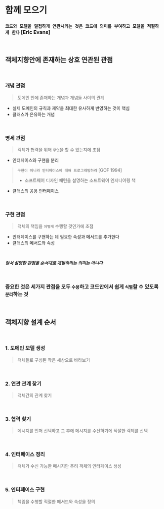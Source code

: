 # 함께 모으기

### `코드와 모델을 밀접하게 연관시키는 것은 코드에 의미를 부여하고 모델을 적절하게 한다` [Eric Evans]

<br>


## 객체지향안에 존재하는 상호 연관된 관점

<br>

### 개념 관점
> 도메인 안에 존재하는 개념과 개념들 사이의 관계

* 실제 도메인의 규칙과 제약을 최대한 유사하게 반영하는 것이 핵심
* 클래스가 은유하는 개념

<br>

### 명세 관점
> 객체가 협력을 위해 `무엇`을 할 수 있는지에 초점

* 인터페이스와 구현을 분리
> `구현이 아니라 인터페이스에 대해 프로그래밍하라` [GOF 1994]
> * 소프트웨어 디자인 패턴을 설명하는 소프트웨어 엔지니어링 책

* 클래스의 공용 인터페이스

<br>

### 구현 관점
> 객체의 책임을 `어떻게` 수행할 것인가에 초점

* 인터페이스를 구현하는 데 필요한 속성과 메서드를 추가한다
* 클래스의 메서드와 속성

<br>

***앞서 설명한 관점을 순서대로 개발하라는 의미는 아니다***

<br>

### 중요한 것은 세가지 관점을 모두 `수용`하고 코드안에서 쉽게 `식별`할 수 있도록 `분리`하는 것

<br>


## 객체지향 설계 순서

<br>

### 1. 도메인 모델 생성
> 객체들로 구성된 작은 세상으로 바라보기

<br>

### 2. 연관 관계 찾기
> 객체간의 관계 찾기

<br>

### 3. 협력 찾기 
> 메시지를 먼저 선택하고 그 후에 메시지를 수신하기에 적절한 객체를 선택

<br>

### 4. 인터페이스 정리
> 객체가 수신 가능한 메시지만 추려 객체의 인터페이스 생성

<br>

### 5. 인터페이스 구현
> 책임을 수행할 적절한 메서드와 속성을 정의


